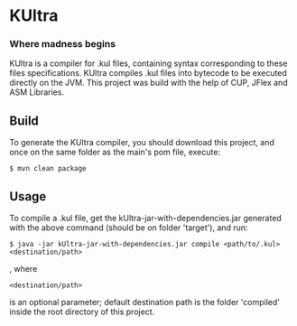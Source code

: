 # KUltra
### Where madness begins
KUltra is a compiler for .kul files, containing syntax corresponding to these
files specifications. 
KUltra compiles .kul files into bytecode to be executed directly on the JVM.
This project was build with the help of CUP, JFlex and ASM Libraries.

## Build
To generate the KUltra compiler, you should download this project, and
once on the same folder as the main's pom file, execute:

    $ mvn clean package

## Usage
To compile a .kul file, get the kUltra-jar-with-dependencies.jar
generated with the above command (should be on folder 'target'),
and run:

    $ java -jar kUltra-jar-with-dependencies.jar compile <path/to/.kul> <destination/path>
  , where 

    <destination/path>
  
  is an optional parameter; default destination path is the 
  folder 'compiled' inside the root directory of this project.
